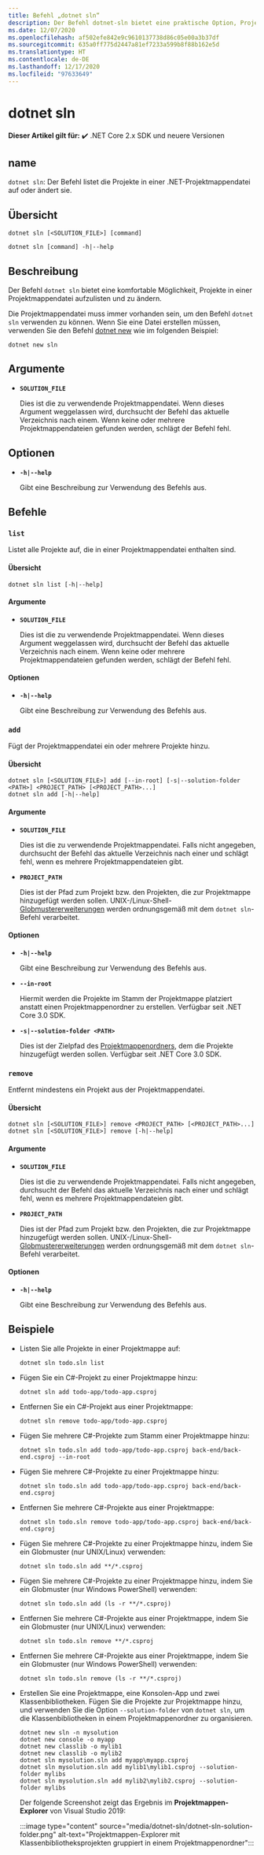 ```yaml
---
title: Befehl „dotnet sln“
description: Der Befehl dotnet-sln bietet eine praktische Option, Projekte zu einer Projektmappendatei hinzuzufügen, Projekte aus einer Projektmappendatei zu entfernen oder die in einer Projektmappendatei enthaltenen Projekte aufzulisten.
ms.date: 12/07/2020
ms.openlocfilehash: af502efe842e9c9610137738d86c05e00a3b37df
ms.sourcegitcommit: 635a0ff775d2447a81ef7233a599b8f88b162e5d
ms.translationtype: HT
ms.contentlocale: de-DE
ms.lasthandoff: 12/17/2020
ms.locfileid: "97633649"
---
```

# <a name="dotnet-sln"></a>dotnet sln

**Dieser Artikel gilt für:** ✔️ .NET Core 2.x SDK und neuere Versionen

## <a name="name"></a>name

`dotnet sln`: Der Befehl listet die Projekte in einer .NET-Projektmappendatei auf oder ändert sie.

## <a name="synopsis"></a>Übersicht

```dotnetcli
dotnet sln [<SOLUTION_FILE>] [command]

dotnet sln [command] -h|--help
```

## <a name="description"></a>Beschreibung

Der Befehl `dotnet sln` bietet eine komfortable Möglichkeit, Projekte in einer Projektmappendatei aufzulisten und zu ändern.

Die Projektmappendatei muss immer vorhanden sein, um den Befehl `dotnet sln` verwenden zu können. Wenn Sie eine Datei erstellen müssen, verwenden Sie den Befehl [dotnet new](dotnet-new.md) wie im folgenden Beispiel:

```dotnetcli
dotnet new sln
```

## <a name="arguments"></a>Argumente

- **`SOLUTION_FILE`**

  Dies ist die zu verwendende Projektmappendatei. Wenn dieses Argument weggelassen wird, durchsucht der Befehl das aktuelle Verzeichnis nach einem. Wenn keine oder mehrere Projektmappendateien gefunden werden, schlägt der Befehl fehl.

## <a name="options"></a>Optionen

- **`-h|--help`**

  Gibt eine Beschreibung zur Verwendung des Befehls aus.

## <a name="commands"></a>Befehle

### `list`

Listet alle Projekte auf, die in einer Projektmappendatei enthalten sind.

#### <a name="synopsis"></a>Übersicht

```dotnetcli
dotnet sln list [-h|--help]
```

#### <a name="arguments"></a>Argumente

- **`SOLUTION_FILE`**

  Dies ist die zu verwendende Projektmappendatei. Wenn dieses Argument weggelassen wird, durchsucht der Befehl das aktuelle Verzeichnis nach einem. Wenn keine oder mehrere Projektmappendateien gefunden werden, schlägt der Befehl fehl.

#### <a name="options"></a>Optionen

- **`-h|--help`**

  Gibt eine Beschreibung zur Verwendung des Befehls aus.
  
### `add`

Fügt der Projektmappendatei ein oder mehrere Projekte hinzu.

#### <a name="synopsis"></a>Übersicht

```dotnetcli
dotnet sln [<SOLUTION_FILE>] add [--in-root] [-s|--solution-folder <PATH>] <PROJECT_PATH> [<PROJECT_PATH>...]
dotnet sln add [-h|--help]
```

#### <a name="arguments"></a>Argumente

- **`SOLUTION_FILE`**

  Dies ist die zu verwendende Projektmappendatei. Falls nicht angegeben, durchsucht der Befehl das aktuelle Verzeichnis nach einer und schlägt fehl, wenn es mehrere Projektmappendateien gibt.

- **`PROJECT_PATH`**

  Dies ist der Pfad zum Projekt bzw. den Projekten, die zur Projektmappe hinzugefügt werden sollen. UNIX-/Linux-Shell-[Globmustererweiterungen](https://en.wikipedia.org/wiki/Glob_(programming)) werden ordnungsgemäß mit dem `dotnet sln`-Befehl verarbeitet.

#### <a name="options"></a>Optionen

- **`-h|--help`**

  Gibt eine Beschreibung zur Verwendung des Befehls aus.

- **`--in-root`**

  Hiermit werden die Projekte im Stamm der Projektmappe platziert anstatt einen Projektmappenordner zu erstellen. Verfügbar seit .NET Core 3.0 SDK.

- **`-s|--solution-folder <PATH>`**

  Dies ist der Zielpfad des [Projektmappenordners](/visualstudio/ide/solutions-and-projects-in-visual-studio#solution-folder), dem die Projekte hinzugefügt werden sollen. Verfügbar seit .NET Core 3.0 SDK.

### `remove`

Entfernt mindestens ein Projekt aus der Projektmappendatei.

#### <a name="synopsis"></a>Übersicht

```dotnetcli
dotnet sln [<SOLUTION_FILE>] remove <PROJECT_PATH> [<PROJECT_PATH>...]
dotnet sln [<SOLUTION_FILE>] remove [-h|--help]
```

#### <a name="arguments"></a>Argumente

- **`SOLUTION_FILE`**

  Dies ist die zu verwendende Projektmappendatei. Falls nicht angegeben, durchsucht der Befehl das aktuelle Verzeichnis nach einer und schlägt fehl, wenn es mehrere Projektmappendateien gibt.

- **`PROJECT_PATH`**

  Dies ist der Pfad zum Projekt bzw. den Projekten, die zur Projektmappe hinzugefügt werden sollen. UNIX-/Linux-Shell-[Globmustererweiterungen](https://en.wikipedia.org/wiki/Glob_(programming)) werden ordnungsgemäß mit dem `dotnet sln`-Befehl verarbeitet.

#### <a name="options"></a>Optionen

- **`-h|--help`**

  Gibt eine Beschreibung zur Verwendung des Befehls aus.

## <a name="examples"></a>Beispiele

- Listen Sie alle Projekte in einer Projektmappe auf:

  ```dotnetcli
  dotnet sln todo.sln list
  ```

- Fügen Sie ein C#-Projekt zu einer Projektmappe hinzu:

  ```dotnetcli
  dotnet sln add todo-app/todo-app.csproj
  ```

- Entfernen Sie ein C#-Projekt aus einer Projektmappe:

  ```dotnetcli
  dotnet sln remove todo-app/todo-app.csproj
  ```

- Fügen Sie mehrere C#-Projekte zum Stamm einer Projektmappe hinzu:

  ```dotnetcli
  dotnet sln todo.sln add todo-app/todo-app.csproj back-end/back-end.csproj --in-root
  ```

- Fügen Sie mehrere C#-Projekte zu einer Projektmappe hinzu:

  ```dotnetcli
  dotnet sln todo.sln add todo-app/todo-app.csproj back-end/back-end.csproj
  ```

- Entfernen Sie mehrere C#-Projekte aus einer Projektmappe:

  ```dotnetcli
  dotnet sln todo.sln remove todo-app/todo-app.csproj back-end/back-end.csproj
  ```

- Fügen Sie mehrere C#-Projekte zu einer Projektmappe hinzu, indem Sie ein Globmuster (nur UNIX/Linux) verwenden:

  ```dotnetcli
  dotnet sln todo.sln add **/*.csproj
  ```

- Fügen Sie mehrere C#-Projekte zu einer Projektmappe hinzu, indem Sie ein Globmuster (nur Windows PowerShell) verwenden:

  ```dotnetcli
  dotnet sln todo.sln add (ls -r **/*.csproj)
  ```

- Entfernen Sie mehrere C#-Projekte aus einer Projektmappe, indem Sie ein Globmuster (nur UNIX/Linux) verwenden:

  ```dotnetcli
  dotnet sln todo.sln remove **/*.csproj
  ```

- Entfernen Sie mehrere C#-Projekte aus einer Projektmappe, indem Sie ein Globmuster (nur Windows PowerShell) verwenden:

  ```dotnetcli
  dotnet sln todo.sln remove (ls -r **/*.csproj)
  ```

- Erstellen Sie eine Projektmappe, eine Konsolen-App und zwei Klassenbibliotheken. Fügen Sie die Projekte zur Projektmappe hinzu, und verwenden Sie die Option `--solution-folder` von `dotnet sln`, um die Klassenbibliotheken in einem Projektmappenordner zu organisieren.

  ```dotnetcli
  dotnet new sln -n mysolution
  dotnet new console -o myapp
  dotnet new classlib -o mylib1
  dotnet new classlib -o mylib2
  dotnet sln mysolution.sln add myapp\myapp.csproj
  dotnet sln mysolution.sln add mylib1\mylib1.csproj --solution-folder mylibs
  dotnet sln mysolution.sln add mylib2\mylib2.csproj --solution-folder mylibs
  ```

  Der folgende Screenshot zeigt das Ergebnis im **Projektmappen-Explorer** von Visual Studio 2019:

  :::image type="content" source="media/dotnet-sln/dotnet-sln-solution-folder.png" alt-text="Projektmappen-Explorer mit Klassenbibliotheksprojekten gruppiert in einem Projektmappenordner":::
